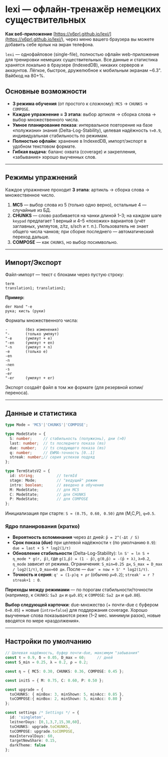 # lexi — офлайн-тренажёр немецких существительных

**Как веб-приложение** [https://x6prl.github.io/lexi/](https://x6prl.github.io/lexi/), через меню вашего браузера вы можете добавить себе ярлык на  экран телефона.

`lexi` — однофайловое (single-file), полностью офлайн web-приложение для тренировки немецких существительных. Все данные и статистика хранятся локально в браузере (IndexedDB), никаких серверов и аккаунтов. Лёгкое, быстрое, дружелюбное к мобильным экранам \~6.3". Вайбкод на 80+%. 

## Основные возможности

* **3 режима обучения** (от простого к сложному): `MC5` → `CHUNKS` → `COMPOSE`.
* **Каждое упражнение = 3 этапа**: выбор артикля → сборка слова → выбор множественного числа.
* **Умное планирование показа**: интервальное повторение на базе «полужизни» знания (Delta-Log-Stability), целевая надёжность `τ=0.9`, индивидуальная стабильность по режимам.
* **Полностью офлайн**: хранение в IndexedDB, импорт/экспорт в удобном текстовом формате.
* **Гибкая выдача**: баланс охвата (coverage) и закрепления, «забывание» хорошо выученных слов.

---

## Режимы упражнений

Каждое упражнение проходит **3 этапа**: артикль → сборка слова → множественное число.

1. **MC5** — выбор слова из 5 (только одно верно), остальные 4 — случайные из БД.
2. **CHUNKS** — слово разбивается на чанки длиной 1–3; на каждом шаге `keypad` предлагает 1 верный и 4–5 «похожих» вариантов (учёт заглавных, умляутов, z/tz, s/sch и т. п.). Пользователь не знает общего числа чанков; при сборке последнего — автоматический переход дальше.
3. **COMPOSE** — как `CHUNKS`, но выбор посимвольно.

---

## Импорт/Экспорт

Файл-импорт — текст с блоками через пустую строку:

```
term
translation1; translation2;
```

**Пример:**

```
der Hand "-e
рука; кисть (руки)
```

Форматы множественного числа:

```
-        (без изменения)
"-       (только умляут)
"-e      (умляут + e)
"-en     (умляут + en)
"-n      (умляут + n)
-e       (только e)
-en
-n
-nen
-s
-er
"-er     (умляут + er)
```

Экспорт создаёт файл в том же формате (для резервной копии/переноса).

---

## Данные и статистика

```ts
type Mode = 'MC5'|'CHUNKS'|'COMPOSE';

type ModeState = {
  S: number;     // стабильность (полужизнь), дни (>0)
  last: number;  // ts последнего показа (ms)
  due: number;   // ts следующего показа (ms)
  q: number;     // EWMA-точность [0..1]
  streak: number;// серия успехов подряд
};

type TermStatsV2 = {
  id: string;          // termId
  stage: Mode;         // "ведущий" режим
  intro: boolean;      // введено в обучение
  M: ModeState;        // для MC5
  C: ModeState;        // для CHUNKS
  P: ModeState;        // для COMPOSE
};
```

Инициализация при старте: `S ≈ (0.75, 0.60, 0.50)` для (M,C,P), `q=0.5`.

### Ядро планирования (кратко)

* **Вероятность вспоминания** через `Δt` дней:
  `p̂ = 2^(-Δt / S)`
* **Срок показа (due)** при целевой надёжности `τ` (по умолчанию `0.9`):
  `due = last + S * log2(1/τ)`
* **Обновление стабильности** (Delta-Log-Stability):
  `ln S' = ln S + η_mode * g(r, p̂)`, где
  `g(1,p̂) = (1 - p̂)`, `g(0,p̂) = -(p̂ + λ)`, `λ≈0.2`, `η_mode` зависит от режима.
  Ограничения: `S_min=0.25 дн`, `S_max = D_max / log2(1/τ)`, `D_max≈60 дн`.
  После — `due' = now + S' * log2(1/τ)`.
* **Точность и серия**:
  `q' = (1-ρ)q + ρr` (обычно `ρ=0.2`); `streak' = r ? streak+1 : 0`.

**Переходы между режимами** — по порогам стабильности/точности (например, к `CHUNKS`: `S≥3 дн` и `q≥0.85`; к `COMPOSE`: `S≥2 дн` и `q≥0.80`).

**Выбор следующей карточки**: due-множество (+ почти-due с буфером `δ≈0.05`) + новые (`intro=false`) для поддержания coverage. Хорошо выученные слова показываются реже (1–2 мес. минимум разок), новые вводятся по мере «раздолжения».

---

## Настройки по умолчанию

```ts
// Целевая надёжность, буфер почти-due, максимум "забывания"
const τ = 0.9, δ = 0.05, D_max = 60;     // дней
const S_min = 0.25, λ = 0.2, ρ = 0.2;

const η = { MC5: 0.30, CHUNKS: 0.36, COMPOSE: 0.45 };

const initS = { M: 0.75, C: 0.60, P: 0.50 };

const upgrade = {
  toCHUNKS: { minBox: 3, minShown: 5, minAcc: 0.85 },
  toCOMPOSE:{ minBox: 2, minShown: 5, minAcc: 0.80 }
};

const settings /* Settings */ = {
  id: 'singleton',
  leitnerDays: [0,1,3,7,15,30,60],
  toCHUNKS: upgrade.toCHUNKS,
  toCOMPOSE: upgrade.toCOMPOSE,
  maxIntervalDays: 60,
  targetNewShare: 0.15,
  darkTheme: false
};
```
